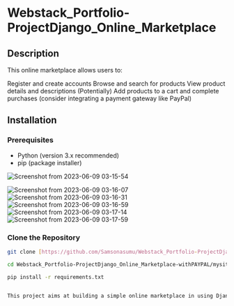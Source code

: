 # Webstack_Portfolio-ProjectDjango_Online_Marketplace
 
## Description
This online marketplace allows users to:

Register and create accounts
Browse and search for products
View product details and descriptions
(Potentially) Add products to a cart and complete purchases (consider integrating a payment gateway like PayPal)
## Installation

### Prerequisites

* Python (version 3.x recommended)
* pip (package installer)

 ![Screenshot from 2023-06-09 03-15-54](https://github.com/Samsonasumu/Webstack_Portfolio-ProjectDjango_Online_Marketplace/assets/99386103/384d6066-3b8d-4604-993e-110525535b29)


![Screenshot from 2023-06-09 03-16-07](https://github.com/Samsonasumu/Webstack_Portfolio-ProjectDjango_Online_Marketplace/assets/99386103/f4c6d765-dc6e-4782-a539-5b8290e40351)
![Screenshot from 2023-06-09 03-16-31](https://github.com/Samsonasumu/Webstack_Portfolio-ProjectDjango_Online_Marketplace/assets/99386103/c27971d6-4d98-4c67-bd81-fed89bdbaddb)
![Screenshot from 2023-06-09 03-16-59](https://github.com/Samsonasumu/Webstack_Portfolio-ProjectDjango_Online_Marketplace/assets/99386103/e03ca58d-9801-4af8-9866-d96461987eea)
![Screenshot from 2023-06-09 03-17-14](https://github.com/Samsonasumu/Webstack_Portfolio-ProjectDjango_Online_Marketplace/assets/99386103/fcff6734-e074-46f9-9ae4-4d92806a57f2)
![Screenshot from 2023-06-09 03-17-59](https://github.com/Samsonasumu/Webstack_Portfolio-ProjectDjango_Online_Marketplace/assets/99386103/c6165b80-3c92-4f46-b9e5-4f8bf66e4248)
 

### Clone the Repository

```bash
git clone [https://github.com/Samsonasumu/Webstack_Portfolio-ProjectDjango_Online_Marketplace-withPAYPAL.git](https://github.com/Samsonasumu/Webstack_Portfolio-ProjectDjango_Online_Marketplace-withPAYPAL.git)

cd Webstack_Portfolio-ProjectDjango_Online_Marketplace-withPAYPAL/mysite

pip install -r requirements.txt


This project aims at building a simple online marketplace in using Django


